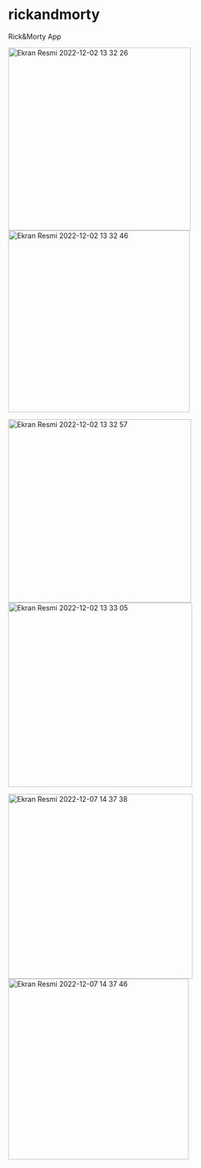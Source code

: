 # rickandmorty
Rick&amp;Morty App
<p>
<img width="370" alt="Ekran Resmi 2022-12-02 13 32 26" src="https://user-images.githubusercontent.com/72749463/205273331-0098f6bf-28bc-45d3-9649-7c2b479215e3.png">
<img width="368" alt="Ekran Resmi 2022-12-02 13 32 46" src="https://user-images.githubusercontent.com/72749463/205273364-d0122800-fce5-4c7d-b48b-bd2137a16b90.png">
</p>

<p>
<img width="371" alt="Ekran Resmi 2022-12-02 13 32 57" src="https://user-images.githubusercontent.com/72749463/205273378-8238157b-dd2c-4260-9481-e5d030b4862b.png">
<img width="373" alt="Ekran Resmi 2022-12-02 13 33 05" src="https://user-images.githubusercontent.com/72749463/205273386-a5f12fbf-5921-41ed-b48b-40eec08ba8c8.png">
</p>

<p>
<img width="374" alt="Ekran Resmi 2022-12-07 14 37 38" src="https://user-images.githubusercontent.com/72749463/206169854-7753701e-6cdc-4202-b47b-3ce5cd59badb.png">
<img width="366" alt="Ekran Resmi 2022-12-07 14 37 46" src="https://user-images.githubusercontent.com/72749463/206169867-4e576ef1-f2bf-42e5-95ab-8c1cea381d7d.png">
</p>
